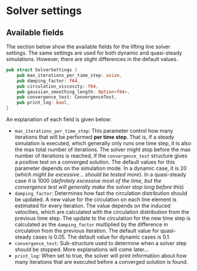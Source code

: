 # Solver settings


## Available fields
The section below show the available fields for the lifting line solver settings. The same settings are used for both dynamic and quasi-steady simulations. However, there are slight differences in the default values.

```rust
pub struct SolverSettings {
    pub max_iterations_per_time_step: usize,
    pub damping_factor: f64,
    pub circulation_viscosity: f64,
    pub gaussian_smoothing_length: Option<f64>,
    pub convergence_test: ConvergenceTest,
    pub print_log: bool,
}
```

An explanation of each field is given below:

- `max_iterations_per_time_step`: This parameter control how many iterations that will be performed **per time step**. That is, if a steady simulation is executed, which generally only runs one time step, it is also the max total number of iterations. The solver might stop before the max number of iterations is reached, if the `convergence_test` structure gives a positive test on a converged solution. The default values for this parameter depends on the simulation mode. In a dynamic case, it is 20 (*which might be excessive... should be tested more*). In a quasi-steady case it is 1000 (*definitely excessive most of the time, but the convergence test will generally make the solver stop long before this*)
- `damping_factor`: Determines how fast the circulation distribution should be updated. A new value for the circulation on each line element is estimated for every iteration. The value depends on the induced velocities, which are calculated with the circulation distribution from the previous time step. The update to the circulation for the new time step  is calculated as the `damping_factor` multiplied by the difference in circulation from the previous iteration. The default value for quasi-steady cases is 0.05. The default value for dynamic cases is 0.1.
- `convergence_test`: Sub-structure used to determine when a solver step should be stopped. More explanations will come later...
- `print_log`: When set to true, the solver will print information about how many iterations that are executed before a converged solution is found.  